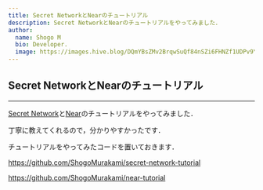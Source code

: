 ```yaml
---
title: Secret NetworkとNearのチュートリアル
description: Secret NetworkとNearのチュートリアルをやってみました．
author:
  name: Shogo M
  bio: Developer.
  image: https://images.hive.blog/DQmYBsZMv2BrqwSuQf84nSZi6FHNZf1UDPv9YzqTo7w5qjw/IMG_0435.JPG
---
```


## Secret NetworkとNearのチュートリアル

---

[Secret Network](https://datahub.figment.io/services/secret)と[Near](https://datahub.figment.io/services/near)のチュートリアルをやってみました．

丁寧に教えてくれるので，分かりやすかったです．

チュートリアルをやってみたコードを置いておきます．

https://github.com/ShogoMurakami/secret-network-tutorial

https://github.com/ShogoMurakami/near-tutorial


